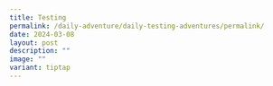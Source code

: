 ```yaml
---
title: Testing
permalink: /daily-adventure/daily-testing-adventures/permalink/
date: 2024-03-08
layout: post
description: ""
image: ""
variant: tiptap
---
```

